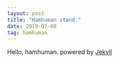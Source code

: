 ```yaml
---
layout: post
title: "Hamhuman stand."
date: 2019-07-08
tag: hamhuman
---
```

Hello, hamhuman.
powered by [Jekyll](http://jekyllrb.com)
